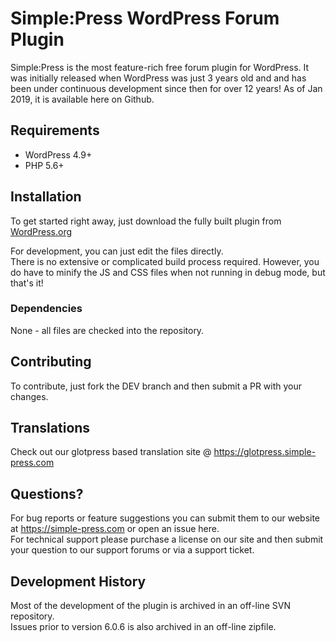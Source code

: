 # Simple:Press WordPress Forum Plugin
Simple:Press is the most feature-rich free forum plugin for WordPress. It was initially released when WordPress was just 3 years old and and has been under continuous development since then for over 12 years!
As of Jan 2019, it is available here on Github.

## Requirements

- WordPress 4.9+
- PHP 5.6+

## Installation

To get started right away, just download the fully built plugin from [WordPress.org](https://wordpress.org/plugins/simplepress)

For development, you can just edit the files directly.  
There is no extensive or complicated build process required.  However, you do have to minify the JS and CSS files when not running in debug mode, but that's it!

### Dependencies

None - all files are checked into the repository.

## Contributing

To contribute, just fork the DEV branch and then submit a PR with your changes.

## Translations

Check out our glotpress based translation site @ https://glotpress.simple-press.com

## Questions?

For bug reports or feature suggestions you can submit them to our website at https://simple-press.com or open an issue here.  
For technical support please purchase a license on our site and then submit your question to our support forums or via a support ticket.

## Development History
Most of the development of the plugin is archived in an off-line SVN repository.  
Issues prior to version 6.0.6 is also archived in an off-line zipfile.
